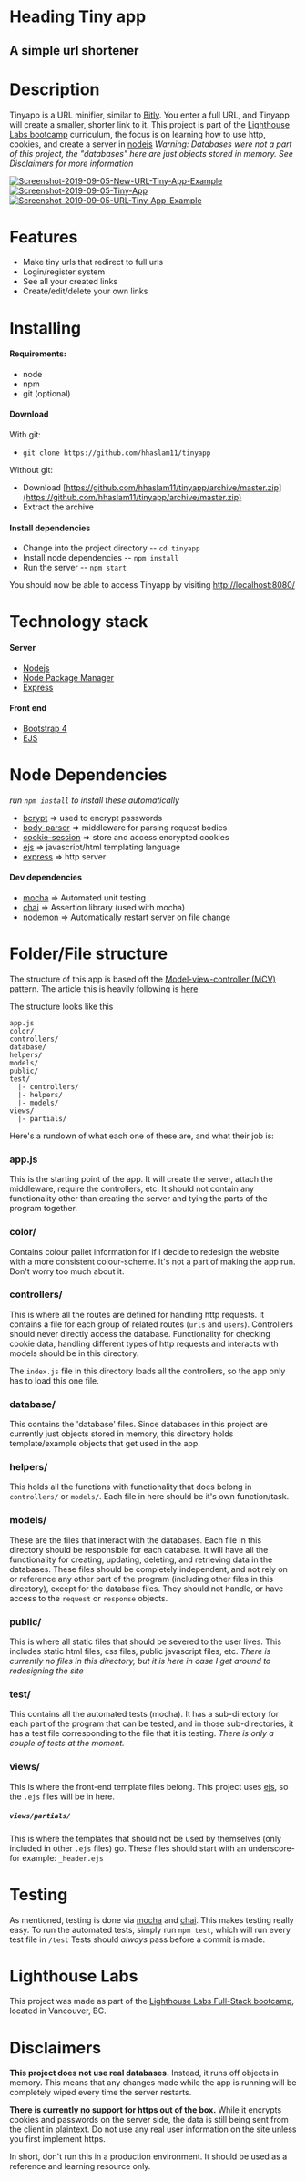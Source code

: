 # Heading Tiny app
## A simple url shortener


Description
=
Tinyapp is a URL minifier, similar to [Bitly](https://bitly.com/). You enter a full URL, and Tinyapp will create a smaller, shorter link to it.
This project is part of the [Lighthouse Labs bootcamp](https://www.lighthouselabs.ca/web-bootcamp) curriculum, the focus is on learning how to use http, cookies, and create a server in [nodejs](https://nodejs.org)
_Warning: Databases were not a part of this project, the "databases" here are just objects stored in memory. See Disclaimers for more information_

<a href="https://postimg.cc/qzXkZ70X" target="_blank"><img src="https://i.postimg.cc/xTBc8k47/Screenshot-2019-09-05-New-URL-Tiny-App-Example.png" alt="Screenshot-2019-09-05-New-URL-Tiny-App-Example"/></a> <a href="https://postimg.cc/HrYpGCkG" target="_blank"><img src="https://i.postimg.cc/qvng3Jf7/Screenshot-2019-09-05-Tiny-App.png" alt="Screenshot-2019-09-05-Tiny-App"/></a> <a href="https://postimg.cc/K4TcBNHW" target="_blank"><img src="https://i.postimg.cc/KcqKXprm/Screenshot-2019-09-05-URL-Tiny-App-Example.png" alt="Screenshot-2019-09-05-URL-Tiny-App-Example"/></a> 

Features
=
 - Make tiny urls that redirect to full urls
 - Login/register system
 - See all your created links
 - Create/edit/delete your own links
 

Installing
=
#### Requirements:

 - node
 - npm
 - git (optional)

####  Download
With git:

 - `git clone https://github.com/hhaslam11/tinyapp`

Without git:
- Download [https://github.com/hhaslam11/tinyapp/archive/master.zip](https://github.com/hhaslam11/tinyapp/archive/master.zip)
- Extract the archive

#### Install dependencies

 - Change into the project directory
 -- `cd tinyapp`
 - Install node dependencies
 -- `npm install`
 - Run the server
 -- `npm start`

You should now be able to access Tinyapp by visiting [http://localhost:8080/](http://localhost:8080/)

Technology stack
=
#### Server
 - [Nodejs](https://nodejs.org/)
 - [Node Package Manager](https://www.npmjs.com/)
 - [Express](https://expressjs.com/)
#### Front end
 - [Bootstrap 4](https://getbootstrap.com/)
 - [EJS](https://ejs.co/)

Node Dependencies
=
_run `npm install` to install these automatically_
- [bcrypt](https://www.npmjs.com/package/bcrypt) ⇒ used to encrypt passwords
- [body-parser](https://www.npmjs.com/package/body-parser) ⇒ middleware for parsing request bodies
- [cookie-session](https://www.npmjs.com/package/cookie-session) ⇒ store and access encrypted cookies
- [ejs](https://www.npmjs.com/package/ejs) ⇒ javascript/html templating language
- [express](https://www.npmjs.com/package/express) ⇒ http server 
#### Dev dependencies
- [mocha](https://www.npmjs.com/package/mocha) ⇒ Automated unit testing
- [chai](https://www.npmjs.com/package/chai) ⇒ Assertion library (used with mocha)
- [nodemon](https://www.npmjs.com/package/nodemon) ⇒ Automatically restart server on file change

Folder/File structure
=
The structure of this app is based off the [Model-view-controller (MCV)](https://en.wikipedia.org/wiki/Model%E2%80%93view%E2%80%93controller) pattern. The article this is heavily following is [here](https://www.terlici.com/2014/08/25/best-practices-express-structure.html)

The structure looks like this
```
app.js
color/
controllers/
database/
helpers/
models/
public/
test/
  |- controllers/
  |- helpers/
  |- models/
views/
  |- partials/ 
```

Here's a rundown of what each one of these are, and what their job is:
### app.js
This is the starting point of the app. It will create the server, attach the middleware, require the controllers, etc.
It should not contain any functionality other than creating the server and tying the parts of the program together.
### color/
Contains colour pallet information for if I decide to redesign the website with a more consistent colour-scheme. It's not a part of making the app run. Don't worry too much about it.

### controllers/
This is where all the routes are defined for handling http requests. It contains a file for each group of related routes (`urls` and `users`). 
Controllers should never directly access the database. Functionality for checking cookie data, handling different types of http requests and interacts with models should be in this directory.

The `index.js` file in this directory loads all the controllers, so the app only has to load this one file.

### database/
This contains the 'database' files. Since databases in this project are currently just objects stored in memory, this directory holds template/example objects that get used in the app.

### helpers/
This holds all the functions with functionality that does belong in `controllers/` or `models/`. 
Each file in here should be it's own function/task.

### models/
These are the files that interact with the databases. Each file in this directory should be responsible for each database. It will have all the functionality for creating, updating, deleting, and retrieving data in the databases.
These files should be completely independent, and not rely on or reference any other part of the program (including other files in this directory), except for the database files. They should not handle, or have access to the `request` or `response` objects.

### public/
This is where all static files that should be severed to the user lives. This includes static html files, css files, public javascript files, etc.
_There is currently no files in this directory, but it is here in case I get around to redesigning the site_

### test/
This contains all the automated tests (mocha). It has a sub-directory for each part of the program that can be tested, and in those sub-directories, it has a test file corresponding to the file that it is testing. 
_There is only a couple of tests at the moment._

### views/
This is where the front-end template files belong. This project uses [ejs](https://www.npmjs.com/package/ejs), so the `.ejs` files will be in here.
##### `views/partials/`
This is where the templates that should not be used by themselves (only included in other `.ejs` files) go.
These files should start with an underscore- for example: `_header.ejs`

Testing
=
As mentioned, testing is done via [mocha](https://www.npmjs.com/package/mocha) and  [chai](https://www.npmjs.com/package/chai). This makes testing really easy. 
To run the automated tests, simply run `npm test`, which will run every test file in `/test`
Tests should _always_ pass before a commit is made.

Lighthouse Labs
=
This project was made as part of the [Lighthouse Labs Full-Stack bootcamp](https://www.lighthouselabs.ca/web-bootcamp), located in Vancouver, BC. 

Disclaimers
=
**This project does not use real databases.**
Instead, it runs off objects in memory.
This means that any changes made while the app is running will be completely wiped every time the server restarts. 

**There is currently no support for https out of the box.**
While it encrypts cookies and passwords on the server side, the data is still being sent from the client in plaintext. 
Do not use any real user information on the site unless you first implement https.

In short, don't run this in a production environment. It should be used as a reference and learning resource only.





